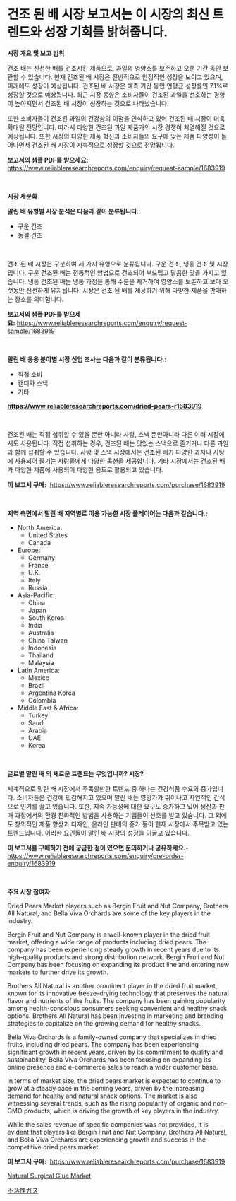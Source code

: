 <p><h1>건조 된 배 시장 보고서는 이 시장의 최신 트렌드와 성장 기회를 밝혀줍니다.</h1></p><p><strong>시장 개요 및 보고 범위</strong></p>
<p><p>건조 배는 신선한 배를 건조시킨 제품으로, 과일의 영양소를 보존하고 오랜 기간 동안 보관할 수 있습니다. 현재 건조된 배 시장은 전반적으로 안정적인 성장을 보이고 있으며, 미래에도 성장이 예상됩니다. 건조된 배 시장은 예측 기간 동안 연평균 성장률인 7.1%로 성장할 것으로 예상됩니다. 최근 시장 동향은 소비자들이 건조된 과일을 선호하는 경향이 높아지면서 건조된 배 시장이 성장하는 것으로 나타났습니다.</p><p>또한 소비자들이 건조된 과일의 건강상의 이점을 인식하고 있어 건조된 배 시장이 더욱 확대될 전망입니다. 따라서 다양한 건조된 과일 제품과의 시장 경쟁이 치열해질 것으로 예상됩니다. 또한 시장의 다양한 제품 혁신과 소비자들의 요구에 맞는 제품 다양성이 늘어나면서 건조된 배 시장이 지속적으로 성장할 것으로 전망됩니다.</p></p>
<p><strong>보고서의 샘플 PDF를 받으세요:</strong> <a href="https://www.reliableresearchreports.com/enquiry/request-sample/1683919">https://www.reliableresearchreports.com/enquiry/request-sample/1683919</a></p>
<p>&nbsp;</p>
<p><strong>시장 세분화</strong></p>
<p><strong>말린 배 유형별 시장 분석은 다음과 같이 분류됩니다.:</strong></p>
<p><ul><li>구운 건조</li><li>동결 건조</li></ul></p>
<p>&nbsp;</p>
<p><p>건조 된 배 시장은 구분하여 세 가지 유형으로 분류됩니다. 구운 건조, 냉동 건조 및 시장입니다. 구운 건조된 배는 전통적인 방법으로 건조되어 부드럽고 달콤한 맛을 가지고 있습니다. 냉동 건조된 배는 냉동 과정을 통해 수분을 제거하여 영양소를 보존하고 보다 오랫동안 신선하게 유지됩니다. 시장은 건조 된 배를 제공하기 위해 다양한 제품을 판매하는 장소를 의미합니다.</p></p>
<p><strong>보고서의 샘플 PDF를 받으세요:</strong>&nbsp;<a href="https://www.reliableresearchreports.com/enquiry/request-sample/1683919">https://www.reliableresearchreports.com/enquiry/request-sample/1683919</a></p>
<p>&nbsp;</p>
<p><strong> 말린 배 응용 분야별 시장 산업 조사는 다음과 같이 분류됩니다.:</strong></p>
<p><ul><li>직접 소비</li><li>캔디와 스낵</li><li>기타</li></ul></p>
<p><strong><a href="https://www.reliableresearchreports.com/dried-pears-r1683919">https://www.reliableresearchreports.com/dried-pears-r1683919</a></strong></p>
<p>&nbsp;</p>
<p><p>건조된 배는 직접 섭취할 수 있을 뿐만 아니라 사탕, 스낵 뿐만아니라 다른 여러 시장에서도 사용됩니다. 직접 섭취하는 경우, 건조된 배는 맛있는 스낵으로 즐기거나 다른 과일과 함께 섭취할 수 있습니다. 사탕 및 스낵 시장에서는 건조된 배가 다양한 과자나 사탕에 사용되어 즐기는 사람들에게 다양한 옵션을 제공합니다. 기타 시장에서는 건조된 배가 다양한 제품에 사용되어 다양한 용도로 활용되고 있습니다.</p></p>
<p><strong>이 보고서 구매:</strong>&nbsp; <a href="https://www.reliableresearchreports.com/purchase/1683919">https://www.reliableresearchreports.com/purchase/1683919</a></p>
<p>&nbsp;</p>
<p><strong>지역 측면에서 말린 배 지역별로 이용 가능한 시장 플레이어는 다음과 같습니다.:</strong></p>
<p><ul>
    <li>
        North America:
        <ul>
            <li>United States</li>
            <li>Canada</li>
        </ul>
    </li>
    <li>
        Europe:
        <ul>
            <li>Germany</li>
            <li>France</li>
            <li>U.K.</li>
            <li>Italy</li>
            <li>Russia</li>
        </ul>
    </li>
    <li>
        Asia-Pacific:
        <ul>
            <li>China</li>
            <li>Japan</li>
            <li>South Korea</li>
            <li>India</li>
            <li>Australia</li>
            <li>China Taiwan</li>
            <li>Indonesia</li>
            <li>Thailand</li>
            <li>Malaysia</li>
        </ul>
    </li>
    <li>
        Latin America:
        <ul>
            <li>Mexico</li>
            <li>Brazil</li>
            <li>Argentina Korea</li>
            <li>Colombia</li>
        </ul>
    </li>
    <li>
        Middle East & Africa:
        <ul>
            <li>Turkey</li>
            <li>Saudi</li>
            <li>Arabia</li>
            <li>UAE</li>
            <li>Korea</li>
        </ul>
    </li>
    </ul></p>
<p>&nbsp;</p>
<p><strong>글로벌 말린 배 의 새로운 트렌드는 무엇입니까? 시장?</strong></p>
<p><p>세계적으로 말린 배 시장에서 주목할만한 트렌드 중 하나는 건강식품 수요의 증가입니다. 소비자들은 건강에 민감해지고 있으며 말린 배는 영양가가 뛰어나고 자연적인 간식으로 인기를 끌고 있습니다. 또한, 지속 가능성에 대한 요구도 증가하고 있어 생산과 판매 과정에서의 환경 친화적인 방법을 사용하는 기업들이 선호를 받고 있습니다. 그 외에도 창의적인 제품 향상과 디자인, 온라인 판매의 증가 등이 현재 시장에서 주목받고 있는 트렌드입니다. 이러한 요인들이 말린 배 시장의 성장을 이끌고 있습니다.</p></p>
<p><strong>이 보고서를 구매하기 전에 궁금한 점이 있으면 문의하거나 공유하세요.</strong>- <a href="https://www.reliableresearchreports.com/enquiry/pre-order-enquiry/1683919">https://www.reliableresearchreports.com/enquiry/pre-order-enquiry/1683919</a></p>
<p>&nbsp;</p>
<p><strong>주요 시장 참여자</strong></p>
<p><p>Dried Pears Market players such as Bergin Fruit and Nut Company, Brothers All Natural, and Bella Viva Orchards are some of the key players in the industry. </p><p>Bergin Fruit and Nut Company is a well-known player in the dried fruit market, offering a wide range of products including dried pears. The company has been experiencing steady growth in recent years due to its high-quality products and strong distribution network. Bergin Fruit and Nut Company has been focusing on expanding its product line and entering new markets to further drive its growth.</p><p>Brothers All Natural is another prominent player in the dried fruit market, known for its innovative freeze-drying technology that preserves the natural flavor and nutrients of the fruits. The company has been gaining popularity among health-conscious consumers seeking convenient and healthy snack options. Brothers All Natural has been investing in marketing and branding strategies to capitalize on the growing demand for healthy snacks.</p><p>Bella Viva Orchards is a family-owned company that specializes in dried fruits, including dried pears. The company has been experiencing significant growth in recent years, driven by its commitment to quality and sustainability. Bella Viva Orchards has been focusing on expanding its online presence and e-commerce sales to reach a wider customer base.</p><p>In terms of market size, the dried pears market is expected to continue to grow at a steady pace in the coming years, driven by the increasing demand for healthy and natural snack options. The market is also witnessing several trends, such as the rising popularity of organic and non-GMO products, which is driving the growth of key players in the industry.</p><p>While the sales revenue of specific companies was not provided, it is evident that players like Bergin Fruit and Nut Company, Brothers All Natural, and Bella Viva Orchards are experiencing growth and success in the competitive dried pears market.</p></p>
<p><strong>이 보고서 구매:</strong>&nbsp;&nbsp;<a href="https://www.reliableresearchreports.com/purchase/1683919">https://www.reliableresearchreports.com/purchase/1683919</a></p>
<p><p><a href="https://github.com/RickHolmes3/Market-Research-Report-List-4/blob/main/natural-surgical-glue-market.md">Natural Surgical Glue Market</a></p><p><a href="https://github.com/zekaoe592392/Market-Research-Report-List-1/blob/main/674544224168.md">不活性ガス</a></p></p>